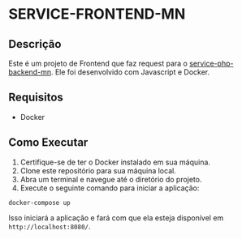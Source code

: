 # SERVICE-FRONTEND-MN

## Descrição

Este é um projeto de Frontend que faz request para o [service-php-backend-mn](https://github.com/marcoscoelho1/service-php-backend-mn). Ele foi desenvolvido com Javascript e Docker.

## Requisitos

- Docker

## Como Executar

1. Certifique-se de ter o Docker instalado em sua máquina.
2. Clone este repositório para sua máquina local.
3. Abra um terminal e navegue até o diretório do projeto.
4. Execute o seguinte comando para iniciar a aplicação:

```
docker-compose up

```

Isso iniciará a aplicação e fará com que ela esteja disponível em `http://localhost:8080/`.
